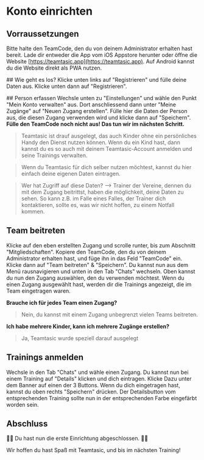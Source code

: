 # Konto einrichten

## Vorraussetzungen

Bitte halte den TeamCode, den du von deinem Administrator erhalten hast bereit. Lade dir entweder die App vom iOS Appstore herunter oder öffne die Website [https://teamtasic.app](https://teamtasic.app). Auf Android kannst du die Website direkt als PWA nutzen.

## Wie geht es los?
Klicke unten links auf "Registrieren" und fülle deine Daten aus. Klicke unten dann auf "Registrieren".


## Person erfassen
Wechsle unten zu "Einstellungen" und wähle den Punkt "Mein Konto verwalten" aus. Dort anschliessend dann unter "Meine Zugänge" auf "Neuen Zugang erstellen". Fülle hier die Daten der Person aus, die diesen Zugang verwenden wird und klicke dann auf "Speichern". __Fülle den TeamCode noch nicht aus! Das tun wir im nächsten Schritt.__

> Teamtasic ist drauf ausgelegt, das auch Kinder ohne ein persönliches Handy den Dienst nutzen können. Wenn du ein Kind hast, dann kannst du es so auch mit deinem Teamtasic-Account anmelden und seine Trainings verwalten.

> Wenn du Teamtasic für dich selber nutzen möchtest, kannst du hier einfach deine eigenen Daten eintragen.

> Wer hat Zugriff auf diese Daten? --> Trainer der Vereine, dennen du mit dem Zugang beitrittst, haben die möglichkeit, deine Daten zu sehen. So kann z.B. im Falle eines Falles, der Trainer dich kontaktieren, sollte es, was wir nicht hoffen, zu einem Notfall kommen.

## Team beitreten

Klicke auf den eben erstellten Zugang und scrolle runter, bis zum Abschnitt "Mitgliedschaften". Kopiere den TeamCode, den du von deinem Administrator erhalten hast, und füge ihn in das Feld "TeamCode" ein. Klicke dann auf "Team beitreten" & "Speichern". Du kannst nun aus dem Menü rausnavigieren und unten in den Tab "Chats" wechseln. Oben kannst du nun den Zugang auswählen, den du verwenden möchtest. Wenn du einen Zugang ausgewählt hast, werden dir die Trainings angezeigt, die im Team eingetragen waren.

__Brauche ich für jedes Team einen Zugang?__
> Nein, du kannst mit einem Zugang unbegrenzt vielen Teams beitreten.

__Ich habe mehrere Kinder, kann ich mehrere Zugänge erstellen?__
> Ja, Teamtasic wurde speziell darauf ausgelegt

## Trainings anmelden

Wechsle in den Tab "Chats" und wähle einen Zugang. Du kannst nun bei einem Training auf "Details" klicken und dich eintragen. Klicke Dazu unter dem Banner auf einen der 3 Buttons. Wenn du dich eingetragen hast, kannst du oben rechts "Speichern" drücken. Der Detailsbutton vom entsprechenden Training sollte nun in der entsprechenden Farbe eingefärbt worden sein.

## Abschluss

🥳🥳 Du hast nun die erste Einrichtung abgeschlossen. 🥳🥳

Wir hoffen du hast Spaß mit Teamtasic, und bis im nächsten Training!